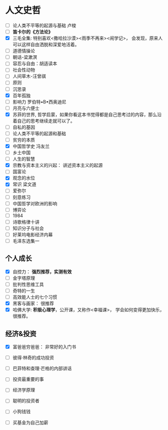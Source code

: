 # 人文史哲

- [ ] 论人类不平等的起源与基础 卢梭
- [ ] **笛卡尔的《方法论》**
- [x] 三毛全集: 特别喜欢<撒哈拉沙漠><雨季不再来><闹学记>， 会发现，原来人可以这样自由洒脱和深爱地活着。
- [ ] 道德情操论
- [ ] 朝话-梁漱溟
- [ ] 容忍与自由：胡适读本
- [ ] 社会性动物
- [ ] 人间草木-汪曾祺
- [ ] 原则
- [ ] 沉思录
- [x] 百年孤独
- [ ] 影响力 罗伯特•B•西奥迪尼
- [ ] 月亮与六便士
- [x] 苏菲的世界, 哲学启蒙，如果你看这本书觉得都是自己思考过的内容，那么沿着自己的思考继续走就可以了。
- [ ] 自私的基因
- [ ] 论人类不平等的起源和基础
- [ ] 贫穷的本质
- [x] 中国哲学史 冯友兰
- [ ] 乡土中国
- [ ] 人生的智慧
- [x] 宗教与资本主义的兴起： 讲述资本主义的起源
- [ ] 国富论
- [x] 观念的水位
- [x] 常识 梁文道
- [ ] 爱弥尔
- [ ] 刻意练习
- [ ] 中国哲学对欧洲的影响
- [ ] 博弈论
- [ ] 1984
- [ ] 诗歌格律十讲
- [ ] 知识分子与社会
- [ ] 好莱坞电影经济内幕
- [ ] 毛泽东选集一

## 个人成长

- [x] 自控力： **强烈推荐，实测有效**
- [ ] 金字塔原理
- [ ] 批判性思维工具
- [ ] 奇特的一生
- [ ] 高效能人士的七个习惯
- [x] 黑客与画家： 很推荐
- [x] 哈佛大学: **积极心理学**，公开课，又称作<幸福课>， 学会如何变得更加快乐，很推荐。

## 经济&投资

- [x] 富爸爸穷爸爸： 非常好的入门书
- [ ] 彼得·林奇的成功投资
- [ ] 巴菲特和查理·芒格的内部讲话
- [ ] 投资最重要的事
- [ ] 经济学原理
- [ ] 聪明的投资者
- [ ] 小狗钱钱
- [ ] 买基金为自己加薪

